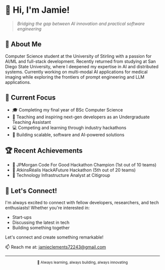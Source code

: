 # 👋 Hi, I'm Jamie!

<!--  [![Linkedin](https://img.shields.io/badge/LinkedIn-0077B5?style=for-the-badge&logo=linkedin&logoColor=white)](https://www.linkedin.com/)
[![Portfolio](https://img.shields.io/badge/Portfolio-FF5722?style=for-the-badge&logo=google-chrome&logoColor=white)](https://portfolio/) -->

> *Bridging the gap between AI innovation and practical software engineering*

## 🤖 About Me

Computer Science student at the University of Stirling with a passion for AI/ML and full-stack development. Recently returned from studying at San Diego State University, where I deepened my expertise in AI and distributed systems. Currently working on multi-modal AI applications for medical imaging while exploring the frontiers of prompt engineering and LLM applications.

## 🔭 Current Focus

- 🎓 Completing my final year of BSc Computer Science
- 🌱 Teaching and inspiring next-gen developers as an Undergraduate Teaching Assistant
- 💻 Competing and learning through industry hackathons
- 🚀 Building scalable, software and AI-powered solutions

<!-- 
## 🛠️ Tech Stack

```mermaid
mindmap
  root((Tech Stack))
    Languages
      Python
      C/C++
      Java
      JavaScript
      OCaml/Haskell
    AI/ML
      PyTorch
      NumPy/Pandas
      Gemini, OpenAI, Anthropic API
      Azure AI
    Backend
      Django
      Flask
      Spring Boot
      Node.js
    Frontend
      React
      HTML/CSS
    DevOps
      Docker
      Kubernetes
      Git
      Linux
```
-->
## 🏆 Recent Achievements

- 🥇 JPMorgan Code For Good Hackathon Champion (1st out of 10 teams)
- 🦾 AtkinsRéalis HackAFuture Hackathon (5th out of 20 teams)
- 💼 Technology Infrastructure Analyst at Citigroup

<!-- 
## 📈 Featured Projects

<table>
  <tr>
    <td align="center">
      <a href="#"><img src="https://img.shields.io/badge/-Surgical_AI-FF4B4B?style=for-the-badge&logo=tensorflow&logoColor=white" /></a>
      <br />
      <sub>Multi-Modal AI for Medical Imaging</sub>
    </td>
    <td align="center">
      <a href="#"><img src="https://img.shields.io/badge/-Trading_ML-4CAF50?style=for-the-badge&logo=python&logoColor=white" /></a>
      <br />
      <sub>ML-Powered Trading Platform</sub>
    </td>
    <td align="center">
      <a href="#"><img src="https://img.shields.io/badge/-File_Automator-1976D2?style=for-the-badge&logo=python&logoColor=white" /></a>
      <br />
      <sub>Python Automation Tools</sub>
    </td>
  </tr>
</table>
-->

## 🤝 Let's Connect!

I'm always excited to connect with fellow developers, researchers, and tech enthusiasts! Whether you're interested in:
- Start-ups
- Discussing the latest in tech
- Building something together

Let's connect and create something remarkable!

📫 Reach me at: jamieclements72243@gmail.com

---

<div align="center">
  <sub>🚀 Always learning, always building, always innovating</sub>
</div>
